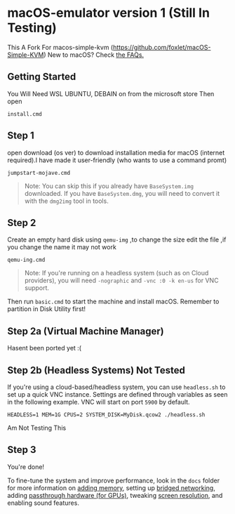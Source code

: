 # macOS-emulator version 1 (Still In Testing)
This A Fork For macos-simple-kvm (https://github.com/foxlet/macOS-Simple-KVM)
New to macOS? Check [the FAQs.](docs/FAQs.md)

## Getting Started
You Will Need WSL UBUNTU, DEBAIN on from the microsoft store
Then open
```
install.cmd
```
## Step 1
open download (os ver) to download installation media for macOS (internet required).I have made it user-friendly (who wants to use a command promt) 
```
jumpstart-mojave.cmd
```
> Note: You can skip this if you already have `BaseSystem.img` downloaded. If you have `BaseSystem.dmg`, you will need to convert it with the `dmg2img` tool in tools.

## Step 2
Create an empty hard disk using `qemu-img` ,to change the size edit the file ,if you change the name it may not work
```
qemu-ing.cmd
```
> Note: If you're running on a headless system (such as on Cloud providers), you will need `-nographic` and `-vnc :0 -k en-us` for VNC support.

Then run `basic.cmd` to start the machine and install macOS. Remember to partition in Disk Utility first!

## Step 2a (Virtual Machine Manager)
Hasent been ported yet :(

## Step 2b (Headless Systems) Not Tested
If you're using a cloud-based/headless system, you can use `headless.sh` to set up a quick VNC instance. Settings are defined through variables as seen in the following example. VNC will start on port `5900` by default.
```
HEADLESS=1 MEM=1G CPUS=2 SYSTEM_DISK=MyDisk.qcow2 ./headless.sh
```
Am Not Testing This
## Step 3

You're done!

To fine-tune the system and improve performance, look in the `docs` folder for more information on [adding memory](docs/guide-performance.md), setting up [bridged networking](docs/guide-networking.md), adding [passthrough hardware (for GPUs)](docs/guide-passthrough.md), tweaking [screen resolution](docs/guide-screen-resolution.md), and enabling sound features.
